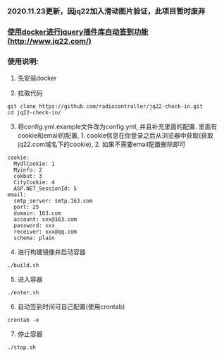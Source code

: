 ### 2020.11.23更新，因jq22加入滑动图片验证，此项目暂时废弃

### [使用docker进行jquery插件库自动签到功能(http://www.jq22.com/)](http://www.jq22.com/)

### 使用说明:
1. 先安装docker

2. 拉取代码

  ```
  git clone https://github.com/radiocontroller/jq22-check-in.git
  cd jq22-check-in/
  ```

3. 将config.yml.example文件改为config.yml, 并且补充里面的配置. 里面有cookie和email的配置, 1. cookie信息在你登录之后从浏览器中获取(获取jq22.com域名下的cookie), 2. 如果不需要email配置删除即可

  ```
  cookie:
    MydlCookie: 1
    Myinfo: 2
    cokbut: 3
    CityCookie: 4
    ASP.NET_SessionId: 5
  email:
    smtp_server: smtp.163.com
    port: 25
    domain: 163.com
    account: xxx@163.com
    password: xxx
    receiver: xxx@qq.com
    schema: plain

  ```

4. 进行构建镜像并启动容器

  ```
  ./build.sh
  ```

5. 进入容器

  ```
  ./enter.sh
  ```

6. 自动签到时间可自己配置(使用crontab)

  ```
  crontab -e
  ```

7. 停止容器

  ```
  ./stop.sh
  ```
